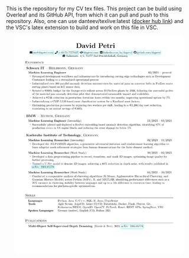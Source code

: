 This is the repository for my CV tex files. This project can be build using Overleaf and its GitHub API, from which it can pull and push to this repository.
Also, one can use danteev/texlive:latest ([docker hub link](https://hub.docker.com/r/danteev/texlive/)) and the VSC's latex extension to build and work on this file in VSC.

<div align="center">
  <a href="dapetri.com">
    <img src=".assets/cv-preview.png" alt="PDF preview" width="90%">
  </a>
</div>
